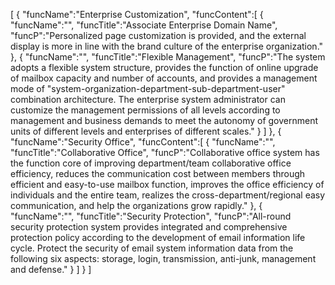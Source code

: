 [
	{
		"funcName":"Enterprise Customization",
		"funcContent":[
			{
				"funcName":"",
				"funcTitle":"Associate Enterprise Domain Name",
				"funcP":"Personalized page customization is provided, and the external display is more in line with the brand culture of the enterprise organization."
			},
			{
				"funcName":"",
				"funcTitle":"Flexible Management",
				"funcP":"The system adopts a flexible system structure, provides the function of online upgrade of mailbox capacity and number of accounts, and provides a management mode of "system-organization-department-sub-department-user" combination architecture. The enterprise system administrator can customize the management permissions of all levels according to management and business demands to meet the autonomy of government units of different levels and enterprises of different scales."
			}
		]
	},
	{
		"funcName":"Security Office",
		"funcContent":[
			{
				"funcName":"",
				"funcTitle":"Collaborative Office",
				"funcP":"Collaborative office system has the function core of improving department/team collaborative office efficiency, reduces the communication cost between members through efficient and easy-to-use mailbox function, improves the office efficiency of individuals and the entire team, realizes the cross-department/regional easy communication, and help the organizations grow rapidly."
			},
			{
				"funcName":"",
				"funcTitle":"Security Protection",
				"funcP":"All-round security protection system provides integrated and comprehensive protection policy according to the development of email information life cycle. Protect the security of email system information data from the following six aspects: storage, login, transmission, anti-junk, management and defense."
			}
		]
	}
]